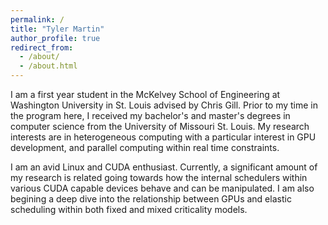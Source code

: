 ```yaml
---
permalink: /
title: "Tyler Martin"
author_profile: true
redirect_from: 
  - /about/
  - /about.html
---
```


I am a first year student in the McKelvey School of Engineering at Washington University in St. Louis advised by Chris Gill. Prior to my time in the program
here, I received my bachelor's and master's degrees in computer science from the University of Missouri St. Louis. My research interests are in heterogeneous computing with a particular interest in GPU development, and parallel computing within real time constraints.

I am an avid Linux and CUDA enthusiast. Currently, a significant amount of my research is related going towards how the internal schedulers within various CUDA capable devices behave and can be manipulated. I am also begining a deep dive into the relationship between GPUs and elastic scheduling within both fixed and mixed criticality models.
